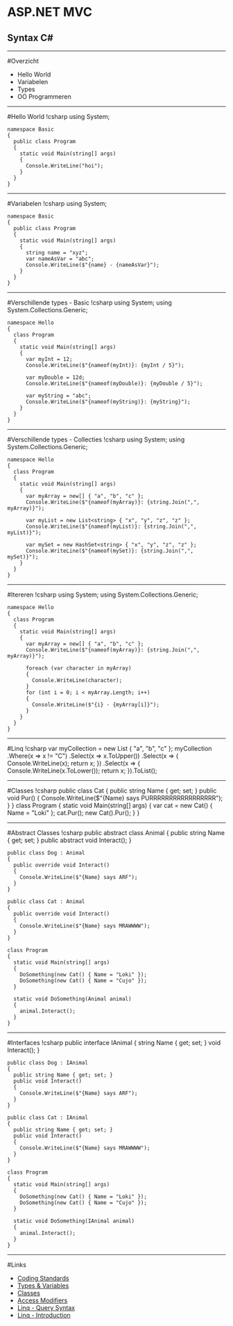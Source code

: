 # ASP.NET MVC
## Syntax C# 
---
#Overzicht
- Hello World
- Variabelen
- Types
- OO Programmeren
---
#Hello World
    !csharp
    using System;

    namespace Basic
    {
      public class Program
      {
        static void Main(string[] args)
        {
          Console.WriteLine("hoi");
        }
      }
    }

---
#Variabelen 
    !csharp
    using System;

    namespace Basic
    {
      public class Program
      {
        static void Main(string[] args)
        {
          string name = "xyz";
          var nameAsVar = "abc";
          Console.WriteLine($"{name} - {nameAsVar}");
        }
      }
    }

---
#Verschillende types - Basic
    !csharp
    using System;
    using System.Collections.Generic;

    namespace Hello
    {
      class Program
      {
        static void Main(string[] args)
        {
          var myInt = 12;
          Console.WriteLine($"{nameof(myInt)}: {myInt / 5}");

          var myDouble = 12d;
          Console.WriteLine($"{nameof(myDouble)}: {myDouble / 5}");

          var myString = "abc";
          Console.WriteLine($"{nameof(myString)}: {myString}");
        }
      }
    }
---
#Verschillende types - Collecties
    !csharp
    using System;
    using System.Collections.Generic;

    namespace Hello
    {
      class Program
      {
        static void Main(string[] args)
        {
          var myArray = new[] { "a", "b", "c" };
          Console.WriteLine($"{nameof(myArray)}: {string.Join(",", myArray)}");

          var myList = new List<string> { "x", "y", "z", "z" };
          Console.WriteLine($"{nameof(myList)}: {string.Join(",", myList)}");

          var mySet = new HashSet<string> { "x", "y", "z", "z" };
          Console.WriteLine($"{nameof(mySet)}: {string.Join(",", mySet)}");
        }
      }
    }

---
#Itereren
    !csharp
    using System;
    using System.Collections.Generic;

    namespace Hello
    {
      class Program
      {
        static void Main(string[] args)
        {
          var myArray = new[] { "a", "b", "c" };
          Console.WriteLine($"{nameof(myArray)}: {string.Join(",", myArray)}");

          foreach (var character in myArray)
          {
            Console.WriteLine(character);
          }
          for (int i = 0; i < myArray.Length; i++)
          {
            Console.WriteLine($"{i} - {myArray[i]}");
          }
        }
      }
    }

---
#Linq
    !csharp
    var myCollection = new List<string> { "a", "b", "c" };
    myCollection
    .Where(x => x !=  "C")
    .Select(x => x.ToUpper())
    .Select(x =>
    {
      Console.WriteLine(x);
      return x;
    })
    .Select(x =>
    {
      Console.WriteLine(x.ToLower());
      return x;
    }).ToList();

---
#Classes
    !csharp
    public class Cat
    {
      public string Name { get; set; }
      public void Pur()
      {
        Console.WriteLine($"{Name} says PURRRRRRRRRRRRRRRRR");
      }
    }
    class Program
    {
      static void Main(string[] args)
      {
        var cat = new Cat() { Name = "Loki" };
        cat.Pur();
        new Cat().Pur();
      }
    }

---
#Abstract Classes
    !csharp
    public abstract class Animal
    {
      public string Name { get; set; }
      public abstract void Interact();
    }

    public class Dog : Animal
    {
      public override void Interact()
      {
        Console.WriteLine($"{Name} says ARF");
      }
    }
  
    public class Cat : Animal
    {
      public override void Interact()
      {
        Console.WriteLine($"{Name} says MRAWWWW");
      }
    }

    class Program
    {
      static void Main(string[] args)
      {
        DoSomething(new Cat() { Name = "Loki" });
        DoSomething(new Cat() { Name = "Cujo" });
      }

      static void DoSomething(Animal animal) 
      {
        animal.Interact();
      }
    }

---
#Interfaces
    !csharp
    public interface IAnimal
    {
      string Name { get; set; }
      void Interact();
    }

    public class Dog : IAnimal
    {
      public string Name { get; set; }
      public void Interact()
      {
        Console.WriteLine($"{Name} says ARF");
      }
    }

    public class Cat : IAnimal
    {
      public string Name { get; set; }
      public void Interact()
      {
        Console.WriteLine($"{Name} says MRAWWWW");
      }
    }

    class Program
    {
      static void Main(string[] args)
      {
        DoSomething(new Cat() { Name = "Loki" });
        DoSomething(new Cat() { Name = "Cujo" });
      }

      static void DoSomething(IAnimal animal)
      {
        animal.Interact();
      }
    }

---
#Links
- [Coding Standards](https://github.com/ktaranov/naming-convention/blob/master/C%23%20Coding%20Standards%20and%20Naming%20Conventions.md)
- [Types & Variables](https://docs.microsoft.com/en-us/dotnet/csharp/tour-of-csharp/types-and-variables)
- [Classes](https://docs.microsoft.com/en-us/dotnet/csharp/programming-guide/classes-and-structs/classes)
- [Access Modifiers](https://docs.microsoft.com/en-us/dotnet/csharp/language-reference/keywords/access-modifiers)
- [Linq - Query Syntax](https://docs.microsoft.com/en-us/dotnet/csharp/programming-guide/concepts/linq/query-syntax-and-method-syntax-in-linq)
- [Linq - Introduction](https://docs.microsoft.com/en-us/dotnet/csharp/programming-guide/concepts/linq/introduction-to-linq-queries)